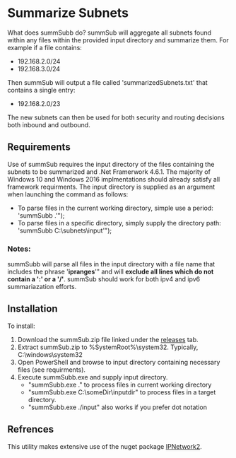 # Summarize Subnets

What does summSubb do?  summSub will aggregate all subnets found within any files within the provided input directory and  summarize them.  For example if a file contains:

* 192.168.2.0/24
* 192.168.3.0/24

Then summSub will output a file called 'summarizedSubnets.txt' that contains a single entry:

* 192.168.2.0/23

The new subnets can then be used for both security and routing decisions both inbound and outbound.  

## Requirements

Use of summSub requires the input directory of the files containing the subnets to be summarized and .Net Framerwork 4.6.1.  The majority of Windows 10 and Windows 2016 implmentations should already satisfy all framework requirments.  The input directory is supplied as an argument when launching the command as follows:

* To parse files in the current working directory, simple use a period:  'summSubb .'");
* To parse files in a specific directory, simply supply the directory path: 'summSubb C:\subnets\input'");
### Notes:  

summSubb will parse all files in the input directory with a file name that includes the phrase '**ipranges**'" and will **exclude all lines which do not contain a ':' or a '/'**.  summSub should work for both ipv4 and ipv6 summariazation efforts.

## Installation

To install:

1. Download the summSub.zip file linked under the [releases](https://github.com/ExchMaster/summSub/releases) tab.
2. Extract summSub.zip to %SystemRoot%\system32. Typically, C:\windows\system32
3. Open PowerShell and browse to input directory containing necessary files (see requirments).
4. Execute summSubb.exe and supply input directory.  
    * "summSubb.exe ." to process files in current working directory
    * "summSubb.exe C:\someDir\inputdir" to process files in a target directory.
    * "summSubb.exe ./input" also works if you prefer dot notation

## Refrences

This utility makes extensive use of the nuget package [IPNetwork2](https://github.com/lduchosal/ipnetwork).  